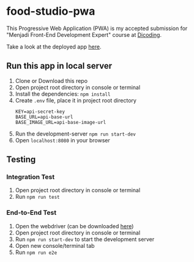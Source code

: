 # food-studio-pwa

This Progressive Web Application (PWA) is my accepted submission for "Menjadi Front-End Development Expert" course at [Dicoding](Dicoding.com).

Take a look at the deployed app [here](https://food-studio-b3d04.web.app/).

## Run this app in local server

1. Clone or Download this repo
2. Open project root directory in console or terminal
2. Install the dependencies: `npm install`
3. Create `.env` file, place it in project root directory
    ```
    KEY=api-secret-key
    BASE_URL=api-base-url
    BASE_IMAGE_URL=api-base-image-url
    ```
4. Run the development-server `npm run start-dev`
5. Open `localhost:8080` in your browser

## Testing

### Integration Test

1. Open project root directory in console or terminal
2. Run `npm run test`

### End-to-End Test

1. Open the webdriver (can be downloaded [here](https://chromedriver.chromium.org/downloads))
2. Open project root directory in console or terminal
3. Run `npm run start-dev` to start the development server
4. Open new console/terminal tab
5. Run `npm run e2e`
